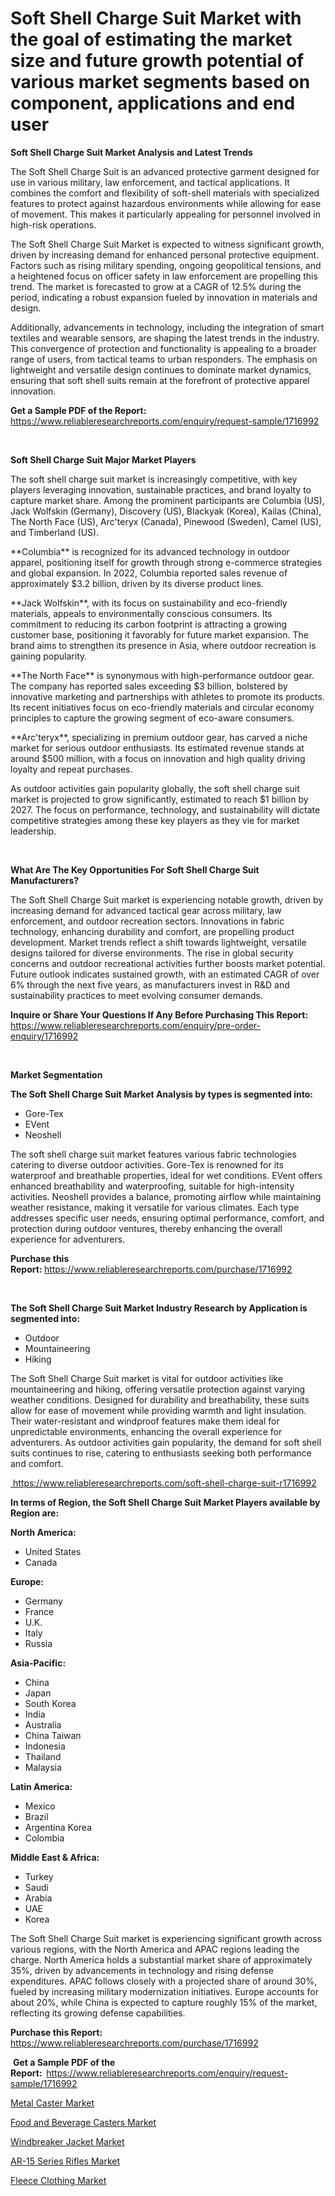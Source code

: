 <p><h1>Soft Shell Charge Suit Market with the goal of estimating the market size and future growth potential of various market segments based on component, applications and end user</h1></p><p><strong>Soft Shell Charge Suit Market Analysis and Latest Trends</strong></p>
<p><p>The Soft Shell Charge Suit is an advanced protective garment designed for use in various military, law enforcement, and tactical applications. It combines the comfort and flexibility of soft-shell materials with specialized features to protect against hazardous environments while allowing for ease of movement. This makes it particularly appealing for personnel involved in high-risk operations.</p><p>The Soft Shell Charge Suit Market is expected to witness significant growth, driven by increasing demand for enhanced personal protective equipment. Factors such as rising military spending, ongoing geopolitical tensions, and a heightened focus on officer safety in law enforcement are propelling this trend. The market is forecasted to grow at a CAGR of 12.5% during the period, indicating a robust expansion fueled by innovation in materials and design.</p><p>Additionally, advancements in technology, including the integration of smart textiles and wearable sensors, are shaping the latest trends in the industry. This convergence of protection and functionality is appealing to a broader range of users, from tactical teams to urban responders. The emphasis on lightweight and versatile design continues to dominate market dynamics, ensuring that soft shell suits remain at the forefront of protective apparel innovation.</p></p>
<p><strong>Get a Sample PDF of the Report:&nbsp;</strong> <a href="https://www.reliableresearchreports.com/enquiry/request-sample/1716992?utm_campaign=7&utm_medium=2&utm_source=Github&utm_content=ia&utm_term=28122024&utm_id=soft-shell-charge-suit">https://www.reliableresearchreports.com/enquiry/request-sample/1716992</a></p>
<p>&nbsp;</p>
<p><strong>Soft Shell Charge Suit Major Market Players</strong></p>
<p><p>The soft shell charge suit market is increasingly competitive, with key players leveraging innovation, sustainable practices, and brand loyalty to capture market share. Among the prominent participants are Columbia (US), Jack Wolfskin (Germany), Discovery (US), Blackyak (Korea), Kailas (China), The North Face (US), Arc'teryx (Canada), Pinewood (Sweden), Camel (US), and Timberland (US).</p><p>**Columbia** is recognized for its advanced technology in outdoor apparel, positioning itself for growth through strong e-commerce strategies and global expansion. In 2022, Columbia reported sales revenue of approximately $3.2 billion, driven by its diverse product lines.</p><p>**Jack Wolfskin**, with its focus on sustainability and eco-friendly materials, appeals to environmentally conscious consumers. Its commitment to reducing its carbon footprint is attracting a growing customer base, positioning it favorably for future market expansion. The brand aims to strengthen its presence in Asia, where outdoor recreation is gaining popularity.</p><p>**The North Face** is synonymous with high-performance outdoor gear. The company has reported sales exceeding $3 billion, bolstered by innovative marketing and partnerships with athletes to promote its products. Its recent initiatives focus on eco-friendly materials and circular economy principles to capture the growing segment of eco-aware consumers.</p><p>**Arc'teryx**, specializing in premium outdoor gear, has carved a niche market for serious outdoor enthusiasts. Its estimated revenue stands at around $500 million, with a focus on innovation and high quality driving loyalty and repeat purchases.</p><p>As outdoor activities gain popularity globally, the soft shell charge suit market is projected to grow significantly, estimated to reach $1 billion by 2027. The focus on performance, technology, and sustainability will dictate competitive strategies among these key players as they vie for market leadership.</p></p>
<p>&nbsp;</p>
<p><strong>What Are The Key Opportunities For Soft Shell Charge Suit Manufacturers?</strong></p>
<p><p>The Soft Shell Charge Suit market is experiencing notable growth, driven by increasing demand for advanced tactical gear across military, law enforcement, and outdoor recreation sectors. Innovations in fabric technology, enhancing durability and comfort, are propelling product development. Market trends reflect a shift towards lightweight, versatile designs tailored for diverse environments. The rise in global security concerns and outdoor recreational activities further boosts market potential. Future outlook indicates sustained growth, with an estimated CAGR of over 6% through the next five years, as manufacturers invest in R&D and sustainability practices to meet evolving consumer demands.</p></p>
<p><strong>Inquire or Share Your Questions If Any Before Purchasing This Report:</strong> <a href="https://www.reliableresearchreports.com/enquiry/pre-order-enquiry/1716992?utm_campaign=7&utm_medium=2&utm_source=Github&utm_content=ia&utm_term=28122024&utm_id=soft-shell-charge-suit">https://www.reliableresearchreports.com/enquiry/pre-order-enquiry/1716992</a></p>
<p>&nbsp;</p>
<p><strong>Market Segmentation</strong></p>
<p><strong>The Soft Shell Charge Suit Market Analysis by types is segmented into:</strong></p>
<p><ul><li>Gore-Tex</li><li>EVent</li><li>Neoshell</li></ul></p>
<p><p>The soft shell charge suit market features various fabric technologies catering to diverse outdoor activities. Gore-Tex is renowned for its waterproof and breathable properties, ideal for wet conditions. EVent offers enhanced breathability and waterproofing, suitable for high-intensity activities. Neoshell provides a balance, promoting airflow while maintaining weather resistance, making it versatile for various climates. Each type addresses specific user needs, ensuring optimal performance, comfort, and protection during outdoor ventures, thereby enhancing the overall experience for adventurers.</p></p>
<p><strong>Purchase this Report:&nbsp;</strong><a href="https://www.reliableresearchreports.com/purchase/1716992?utm_campaign=7&utm_medium=2&utm_source=Github&utm_content=ia&utm_term=28122024&utm_id=soft-shell-charge-suit">https://www.reliableresearchreports.com/purchase/1716992</a></p>
<p>&nbsp;</p>
<p><strong>The Soft Shell Charge Suit Market Industry Research by Application is segmented into:</strong></p>
<p><ul><li>Outdoor</li><li>Mountaineering</li><li>Hiking</li></ul></p>
<p><p>The Soft Shell Charge Suit market is vital for outdoor activities like mountaineering and hiking, offering versatile protection against varying weather conditions. Designed for durability and breathability, these suits allow for ease of movement while providing warmth and light insulation. Their water-resistant and windproof features make them ideal for unpredictable environments, enhancing the overall experience for adventurers. As outdoor activities gain popularity, the demand for soft shell suits continues to rise, catering to enthusiasts seeking both performance and comfort.</p></p>
<p><a href="https://www.reliableresearchreports.com/soft-shell-charge-suit-r1716992?utm_campaign=7&utm_medium=2&utm_source=Github&utm_content=ia&utm_term=28122024&utm_id=soft-shell-charge-suit">&nbsp;https://www.reliableresearchreports.com/soft-shell-charge-suit-r1716992</a></p>
<p><strong>In terms of Region, the Soft Shell Charge Suit Market Players available by Region are:</strong></p>
<p>
    <p> <strong> North America: </strong>
        <ul>
            <li>United States</li>
            <li>Canada</li>
        </ul>
        </p> 
    <p> <strong> Europe: </strong>
        <ul>
            <li>Germany</li>
            <li>France</li>
            <li>U.K.</li>
            <li>Italy</li>
            <li>Russia</li>
        </ul>
        </p> 
    <p> <strong> Asia-Pacific: </strong>
        <ul>
            <li>China</li>
            <li>Japan</li>
            <li>South Korea</li>
            <li>India</li>
            <li>Australia</li>
            <li>China Taiwan</li>
            <li>Indonesia</li>
            <li>Thailand</li>
            <li>Malaysia</li>
        </ul>
        </p> 
    <p> <strong> Latin America: </strong>
        <ul>
            <li>Mexico</li>
            <li>Brazil</li>
            <li>Argentina Korea</li>
            <li>Colombia</li>
        </ul>
        </p> 
    <p> <strong> Middle East & Africa: </strong>
        <ul>
            <li>Turkey</li>
            <li>Saudi</li>
            <li>Arabia</li>
            <li>UAE</li>
            <li>Korea</li>
        </ul>
    </p>
    </p>
<p><p>The Soft Shell Charge Suit market is experiencing significant growth across various regions, with the North America and APAC regions leading the charge. North America holds a substantial market share of approximately 35%, driven by advancements in technology and rising defense expenditures. APAC follows closely with a projected share of around 30%, fueled by increasing military modernization initiatives. Europe accounts for about 20%, while China is expected to capture roughly 15% of the market, reflecting its growing defense capabilities.</p></p>
<p><strong>Purchase this Report: </strong><a href="https://www.reliableresearchreports.com/purchase/1716992?utm_campaign=7&utm_medium=2&utm_source=Github&utm_content=ia&utm_term=28122024&utm_id=soft-shell-charge-suit">https://www.reliableresearchreports.com/purchase/1716992</a></p>
<p>&nbsp;<strong>Get a Sample PDF of the Report:&nbsp;&nbsp;</strong><a href="https://www.reliableresearchreports.com/enquiry/request-sample/1716992?utm_campaign=7&utm_medium=2&utm_source=Github&utm_content=ia&utm_term=28122024&utm_id=soft-shell-charge-suit">https://www.reliableresearchreports.com/enquiry/request-sample/1716992</a></p>
<p><strong></strong></p>
<p><p><a href="https://github.com/FahadAhmed223/Market-Research-Report-List-1/blob/main/metal-caster-market.md?utm_campaign=7&utm_medium=2&utm_source=Github&utm_content=ia&utm_term=28122024&utm_id=soft-shell-charge-suit">Metal Caster Market</a></p><p><a href="https://github.com/NargisHussain432/Market-Research-Report-List-1/blob/main/food-and-beverage-casters-market.md?utm_campaign=7&utm_medium=2&utm_source=Github&utm_content=ia&utm_term=28122024&utm_id=soft-shell-charge-suit">Food and Beverage Casters Market</a></p><p><a href="https://github.com/oliveroste6/Market-Research-Report-List-1/blob/main/windbreaker-jacket-market.md?utm_campaign=7&utm_medium=2&utm_source=Github&utm_content=ia&utm_term=28122024&utm_id=soft-shell-charge-suit">Windbreaker Jacket Market</a></p><p><a href="https://github.com/sherikacas30/Market-Research-Report-List-1/blob/main/ar-15-series-rifles-market.md?utm_campaign=7&utm_medium=2&utm_source=Github&utm_content=ia&utm_term=28122024&utm_id=soft-shell-charge-suit">AR-15 Series Rifles Market</a></p><p><a href="https://github.com/chaturberville8181/Market-Research-Report-List-1/blob/main/fleece-clothing-market.md?utm_campaign=7&utm_medium=2&utm_source=Github&utm_content=ia&utm_term=28122024&utm_id=soft-shell-charge-suit">Fleece Clothing Market</a></p></p>